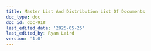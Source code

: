```yaml
---
title: Master List And Distribution List Of Documents
doc_type: doc
doc_id: doc-918
last_edited_date: '2025-05-25'
last_edited_by: Ryan Laird
version: '1.0'
---
```



